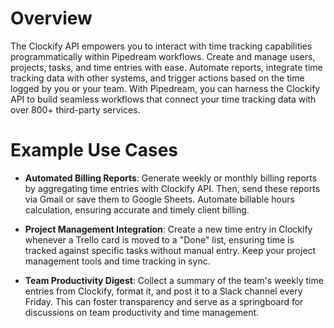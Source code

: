 # Overview

The Clockify API empowers you to interact with time tracking capabilities programmatically within Pipedream workflows. Create and manage users, projects, tasks, and time entries with ease. Automate reports, integrate time tracking data with other systems, and trigger actions based on the time logged by you or your team. With Pipedream, you can harness the Clockify API to build seamless workflows that connect your time tracking data with over 800+ third-party services.

# Example Use Cases

- **Automated Billing Reports**: Generate weekly or monthly billing reports by aggregating time entries with Clockify API. Then, send these reports via Gmail or save them to Google Sheets. Automate billable hours calculation, ensuring accurate and timely client billing.

- **Project Management Integration**: Create a new time entry in Clockify whenever a Trello card is moved to a "Done" list, ensuring time is tracked against specific tasks without manual entry. Keep your project management tools and time tracking in sync.

- **Team Productivity Digest**: Collect a summary of the team's weekly time entries from Clockify, format it, and post it to a Slack channel every Friday. This can foster transparency and serve as a springboard for discussions on team productivity and time management.

